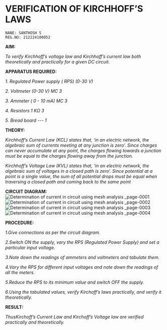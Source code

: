 # VERIFICATION OF KIRCHHOFF’S LAWS
```
NANE: SANTHOSH S
REG.NO: 212224100052
```

**AIM:**

*To verify Kirchhoff’s voltage law and Kirchhoff’s current law both theoretically and practically for a given DC circuit.*

**APPARATUS REQUIRED:**

*1.	Regulated Power supply ( RPS)	(0-30 V)*
   
*2.	Voltmeter	(0-30 V) MC	3*
   
*3.	Ammeter	( 0 - 10 mA) MC	3*
   
*4.	Resistors	1 KΩ	3*

*5.	Bread board	---	1*

**THEORY:**

*Kirchhoff’s Current Law (KCL) states that, ‘in an electric network, the algebraic sum of currents meeting at any junction is zero’. Since charges can never accumulate at any point, the charges flowing towards a junction must be equal to the charges flowing away from the junction.*

*Kirchhoff’s Voltage Law (KVL) states that, ‘in an electric network, the algebraic sum of voltages in a closed path is zero’. Since potential at a point is a single value, the sum of all potential drops must be equal when traversing a closed path and coming back to the same point*

**CIRCUIT DIAGRAM:**
![Determination of current in circuit using mesh analysis _page-0001](https://github.com/user-attachments/assets/94ba8735-bbc9-4f03-ba06-9991c378c399)
![Determination of current in circuit using mesh analysis _page-0002](https://github.com/user-attachments/assets/afe1359d-ffff-4436-965f-2b7811c2d1fe)
![Determination of current in circuit using mesh analysis _page-0003](https://github.com/user-attachments/assets/8eac3247-ad4c-44da-bdbc-853d70f1bb6a)
![Determination of current in circuit using mesh analysis _page-0004](https://github.com/user-attachments/assets/5a9bcb71-97f3-465e-9b0b-3e8dc501f396)













**PROCEDURE:**

 *1.Give connections as per the circuit diagram.*

 *2.Switch ON the supply, vary the RPS (Regulated Power Supply) and set a particular input voltage.*
	
 *3.Note down the readings of ammeters and voltmeters and tabulate them.*
	
 *4.Vary the RPS for different input voltages and note down the readings of all the meters.*

 *5.Reduce the RPS to its minimum value and switch OFF the supply.*
  
 *6.Using the tabulated values, verify Kirchoff’s laws practically, and verify it theoretically.*

**RESULT:**

*ThusKirchoff’s Current Law and Kirchoff’s Voltage law are verified practically and theoretically.*

